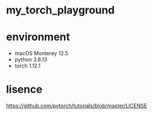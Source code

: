 # my_torch_playground

# environment

- macOS Monterey 12.5
- python 3.8.13
- torch 1.12.1

# lisence

https://github.com/pytorch/tutorials/blob/master/LICENSE
